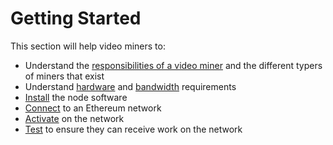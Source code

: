 # Getting Started

This section will help video miners to:

- Understand the [responsibilities of a video miner](./overview.md) and the different typers of miners that exist
- Understand [hardware](../reference/hardware.md) and [bandwidth](../reference/bandwidth.md) requirements
- [Install](../../install.md) the node software
- [Connect](../../ethereum.md) to an Ethereum network
- [Activate](./activate.md) on the network
- [Test](./test.md) to ensure they can receive work on the network